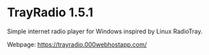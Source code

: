 # TrayRadio 1.5.1
Simple internet radio player for Windows inspired by Linux RadioTray.

Webpage: https://trayradio.000webhostapp.com/
